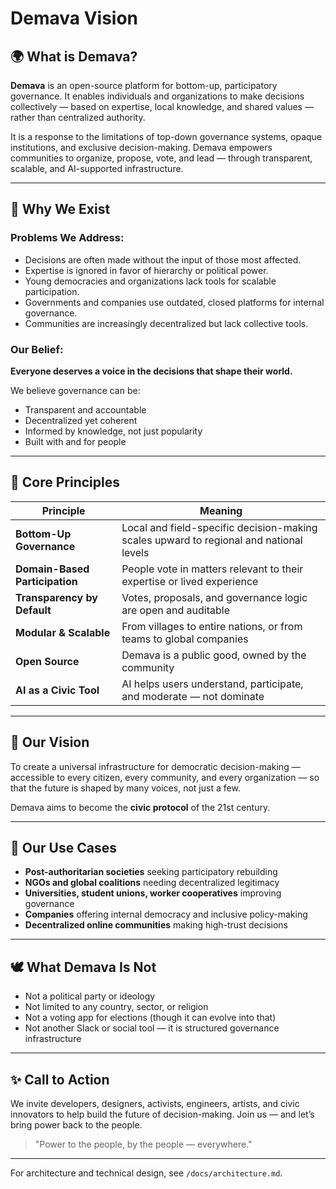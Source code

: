 # Demava Vision

## 🌍 What is Demava?

**Demava** is an open-source platform for bottom-up, participatory governance. It enables individuals and organizations to make decisions collectively — based on expertise, local knowledge, and shared values — rather than centralized authority.

It is a response to the limitations of top-down governance systems, opaque institutions, and exclusive decision-making. Demava empowers communities to organize, propose, vote, and lead — through transparent, scalable, and AI-supported infrastructure.

---

## 🧠 Why We Exist

### Problems We Address:

* Decisions are often made without the input of those most affected.
* Expertise is ignored in favor of hierarchy or political power.
* Young democracies and organizations lack tools for scalable participation.
* Governments and companies use outdated, closed platforms for internal governance.
* Communities are increasingly decentralized but lack collective tools.

### Our Belief:

**Everyone deserves a voice in the decisions that shape their world.**

We believe governance can be:

* Transparent and accountable
* Decentralized yet coherent
* Informed by knowledge, not just popularity
* Built with and for people

---

## 🧱 Core Principles

| Principle                      | Meaning                                                                                |
| ------------------------------ | -------------------------------------------------------------------------------------- |
| **Bottom-Up Governance**       | Local and field-specific decision-making scales upward to regional and national levels |
| **Domain-Based Participation** | People vote in matters relevant to their expertise or lived experience                 |
| **Transparency by Default**    | Votes, proposals, and governance logic are open and auditable                          |
| **Modular & Scalable**         | From villages to entire nations, or from teams to global companies                     |
| **Open Source**                | Demava is a public good, owned by the community                                        |
| **AI as a Civic Tool**         | AI helps users understand, participate, and moderate — not dominate                    |

---

## 🔭 Our Vision

To create a universal infrastructure for democratic decision-making — accessible to every citizen, every community, and every organization — so that the future is shaped by many voices, not just a few.

Demava aims to become the **civic protocol** of the 21st century.

---

## 🎯 Our Use Cases

* **Post-authoritarian societies** seeking participatory rebuilding
* **NGOs and global coalitions** needing decentralized legitimacy
* **Universities, student unions, worker cooperatives** improving governance
* **Companies** offering internal democracy and inclusive policy-making
* **Decentralized online communities** making high-trust decisions

---

## 🕊️ What Demava Is Not

* Not a political party or ideology
* Not limited to any country, sector, or religion
* Not a voting app for elections (though it can evolve into that)
* Not another Slack or social tool — it is structured governance infrastructure

---

## ✨ Call to Action

We invite developers, designers, activists, engineers, artists, and civic innovators to help build the future of decision-making. Join us — and let’s bring power back to the people.

> "Power to the people, by the people — everywhere."

---

For architecture and technical design, see `/docs/architecture.md`.
